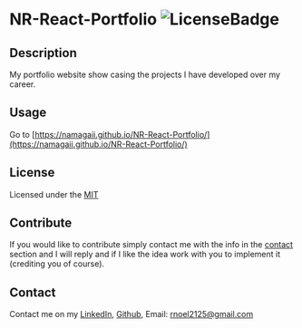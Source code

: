 # NR-React-Portfolio ![LicenseBadge](https://img.shields.io/badge/License-MIT-red.svg)
## Description
My portfolio website show casing the projects I have developed over my career.
## Usage
Go to [https://namagaii.github.io/NR-React-Portfolio/](https://namagaii.github.io/NR-React-Portfolio/)
## License
Licensed under the [MIT](http://choosealicense.com/licenses/mit/)
## Contribute
If you would like to contribute simply contact me with the info in the [contact](#Contact) section and I will reply and if I like the idea work with you to implement it (crediting you of course).
## Contact
Contact me on my [LinkedIn](https://www.linkedin.com/in/noel-ramirez-3a7706219/), [Github](https://github.com/Namagaii), Email: rnoel2125@gmail.com